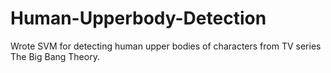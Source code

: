 # Human-Upperbody-Detection
Wrote SVM for detecting human upper bodies of characters from TV series The Big Bang Theory.
